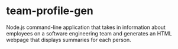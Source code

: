 # team-profile-gen
Node.js command-line application that takes in information about employees on a software engineering team and generates an HTML webpage that displays summaries for each person.
